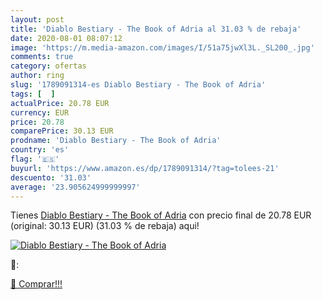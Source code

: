 ```yaml
---
layout: post
title: 'Diablo Bestiary - The Book of Adria al 31.03 % de rebaja'
date: 2020-08-01 08:07:12
image: 'https://m.media-amazon.com/images/I/51a75jwXl3L._SL200_.jpg'
comments: true
category: ofertas
author: ring
slug: '1789091314-es Diablo Bestiary - The Book of Adria'
tags: [  ]
actualPrice: 20.78 EUR
currency: EUR
price: 20.78
comparePrice: 30.13 EUR
prodname: 'Diablo Bestiary - The Book of Adria'
country: 'es'
flag: '🇪🇸'
buyurl: 'https://www.amazon.es/dp/1789091314/?tag=tolees-21'
descuento: '31.03'
average: '23.905624999999997'
---
```


Tienes [Diablo Bestiary - The Book of Adria](https://www.amazon.es/dp/1789091314/?tag=tolees-21) con precio final de  20.78 EUR (original: 30.13 EUR) (31.03 %  de rebaja) aqui!

[![Diablo Bestiary - The Book of Adria](https://m.media-amazon.com/images/I/51a75jwXl3L._SL200_.jpg)](https://www.amazon.es/dp/1789091314/?tag=tolees-21)

🔎:


[🛒 Comprar!!!](https://www.amazon.es/dp/1789091314/?tag=tolees-21)

